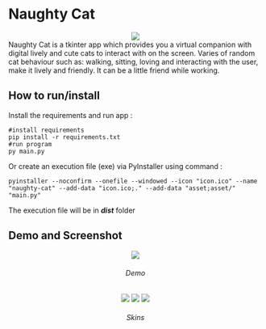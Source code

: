 # Naughty Cat
<p align="center" style="margin-bottom: 0">
   <img src="https://github.com/Stormbooster-sudo/Naughty-Cat/assets/77887797/f00eaba3-8731-4ab2-a207-ccb66668bf87">
</p>
Naughty Cat is a tkinter app which provides you a virtual companion with digital lively and cute cats to interact with on the screen. Varies of random cat behaviour such as: walking, sitting, loving and interacting with the user, make it lively and friendly. It can be a little friend while working.

## How to run/install
Install the requirements and run app :
```
#install requirements
pip install -r requirements.txt
#run program
py main.py
```
Or create an execution file (exe) via PyInstaller using command :
```
pyinstaller --noconfirm --onefile --windowed --icon "icon.ico" --name "naughty-cat" --add-data "icon.ico;." --add-data "asset;asset/"  "main.py"
```
The execution file will be in ***dist*** folder
## Demo and Screenshot
<p align="center" style="margin-bottom: 0">
   <img src="https://github.com/Stormbooster-sudo/Naughty-Cat/assets/77887797/0613e6bd-158e-40cf-8dcd-f7d7b8c69721">
  <h6 align="center">Demo</h6>
</p>
<p align="center" style="margin-bottom: 0">
    <img src="https://github.com/Stormbooster-sudo/Naughty-Cat/assets/77887797/f00eaba3-8731-4ab2-a207-ccb66668bf87">
    <img src="https://piskel-imgstore-b.appspot.com/img/480fd759-029d-11ee-9864-db5eb9a6bc3e.gif">
    <img src="https://piskel-imgstore-b.appspot.com/img/40033799-0291-11ee-9ab5-db5eb9a6bc3e.gif">
  <h6 align="center">Skins</h6>
</p>
